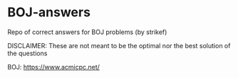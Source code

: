 # BOJ-answers
Repo of correct answers for BOJ problems (by strikef)

DISCLAIMER: These are not meant to be the optimal nor the best solution of the questions

BOJ: https://www.acmicpc.net/
